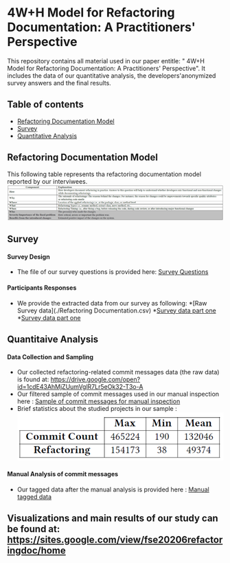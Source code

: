 
# 4W+H Model for Refactoring Documentation: A Practitioners' Perspective
This repository contains all material used in our paper entitle: " 4W+H Model for Refactoring Documentation: A Practitioners' Perspective". It includes the data of our quantitative analysis, the developers'anonymized survey answers and the final results. 

## Table of contents
* [Refactoring Documentation Model](#Refactoring-documentation-model)
* [Survey](#survey)
* [Quantitative Analysis](#quantitative-analysis)

## Refactoring Documentation Model
This following table represents tha refactoring documentation model reported by our interviwees. 
![ImageDescription](./refmodel.PNG)
## Survey
#### Survey Design 
* The file of our survey questions is provided here: [Survey Questions](./surveyQuestions.pdf)
#### Participants Responses 
* We provide the extracted data from our survey as following:
      *[Raw Survey data](./Refactoring Documentation.csv)
      *[Survey data part one](./SurveyResults-secI&II.csv)
      *[Survey data part one](./SurveyResults-secI&II.csv)
## Quantitaive Analysis
#### Data Collection and Sampling
* Our collected refactoring-related commit messages data (the raw data) is found at: https://drive.google.com/open?id=1cdE43AhMjZUumVglR7Lr5eOk32-T3o-A
* Our filtered sample  of commit messages used in our manual inspection here : [Sample of commit messages for manual inspection](./QuantitativeAnalysisData.csv)
* Brief statistics about the studied projects in our sample : 
![ImageDescription](./statistics.PNG)
#### Manual Analysis of commit messages
* Our tagged data after the manual analysis is provided here :  [Manual tagged data](./resultsQuantitativeAnalysis.csv)

## Visualizations and main results of our study can be found at: https://sites.google.com/view/fse20206refactoringdoc/home


